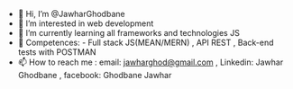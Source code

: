 - 👋 Hi, I’m @JawharGhodbane
- 👀 I’m interested in web development
- 🌱 I’m currently learning all frameworks and technologies JS
- 💞️ Competences: - Full stack JS(MEAN/MERN)
                   , API REST
                   , Back-end tests with POSTMAN
- 📫 How to reach me : email: jawharghod@gmail.com
                       , Linkedin: Jawhar Ghodbane
                      , facebook: Ghodbane Jawhar
                      

<!---
JawharGhodbane/JawharGhodbane is a ✨ special ✨ repository because its `README.md` (this file) appears on your GitHub profile.
You can click the Preview link to take a look at your changes.
--->
